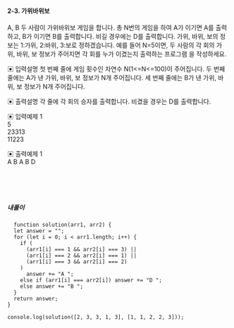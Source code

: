 #### 2-3. 가위바위보

A, B 두 사람이 가위바위보 게임을 합니다. 총 N번의 게임을 하여 A가 이기면 A를 출력하고, B가 이기면 B를 출력합니다. 비길 경우에는 D를 출력합니다.
가위, 바위, 보의 정보는 1:가위, 2:바위, 3:보로 정하겠습니다.
예를 들어 N=5이면, 두 사람의 각 회의 가위, 바위, 보 정보가 주어지면 각 회를 누가 이겼는지 출력하는 프로그램 을 작성하세요.

▣ 입력설명
첫 번째 줄에 게임 횟수인 자연수 N(1<=N<=100)이 주어집니다. 두 번째 줄에는 A가 낸 가위, 바위, 보 정보가 N개 주어집니다. 세 번째 줄에는 B가 낸 가위, 바위, 보 정보가 N개 주어집니다.

▣ 출력설명
각 줄에 각 회의 승자를 출력합니다. 비겼을 경우는 D를 출력합니다.

▣ 입력예제 1<br/>
5<br/>
23313<br/>
11223

▣ 출력예제 1<br/>
A B A B D

<br/>
<br/>
<br/>

##### 내풀이

```
  function solution(arr1, arr2) {
  let answer = "";
  for (let i = 0; i < arr1.length; i++) {
    if (
      (arr1[i] === 1 && arr2[i] === 3) ||
      (arr1[i] === 2 && arr2[i] === 1) ||
      (arr1[i] === 3 && arr2[i] === 2)
    )
      answer += "A ";
    else if (arr1[i] === arr2[i]) answer += "D ";
    else answer += "B ";
  }
  return answer;
}

console.log(solution([2, 3, 3, 1, 3], [1, 1, 2, 2, 3]));
```
